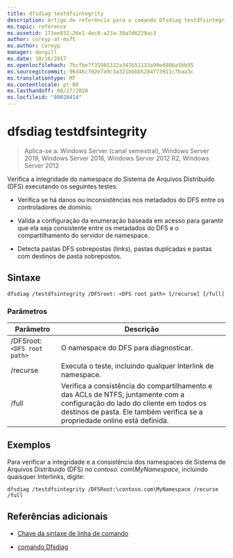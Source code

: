 ```yaml
---
title: dfsdiag testdfsintegrity
description: Artigo de referência para o comando Dfsdiag testdfsintegrity, que verifica a integridade do namespace do Sistema de Arquivos Distribuído (DFS).
ms.topic: reference
ms.assetid: 173ee832-26e1-4ec8-a23a-38a7d6229ac3
author: coreyp-at-msft
ms.author: coreyp
manager: dongill
ms.date: 10/16/2017
ms.openlocfilehash: 7bcfbe7f35965322a347651133a90e6806a5bb95
ms.sourcegitcommit: 96d46c702e7a9c3a321bbbb5284f73911c7baa3c
ms.translationtype: MT
ms.contentlocale: pt-BR
ms.lasthandoff: 08/27/2020
ms.locfileid: "89028414"
---
```

# <a name="dfsdiag-testdfsintegrity"></a>dfsdiag testdfsintegrity

> Aplica-se a: Windows Server (canal semestral), Windows Server 2019, Windows Server 2016, Windows Server 2012 R2, Windows Server 2012

Verifica a integridade do namespace do Sistema de Arquivos Distribuído (DFS) executando os seguintes testes:

- Verifica se há danos ou inconsistências nos metadados do DFS entre os controladores de domínio.

- Valida a configuração da enumeração baseada em acesso para garantir que ela seja consistente entre os metadados do DFS e o compartilhamento do servidor de namespace.

- Detecta pastas DFS sobrepostas (links), pastas duplicadas e pastas com destinos de pasta sobrepostos.

## <a name="syntax"></a>Sintaxe

```
dfsdiag /testdfsintegrity /DFSroot: <DFS root path> [/recurse] [/full]
```

### <a name="parameters"></a>Parâmetros

| Parâmetro | Descrição |
| --------- | ----------- |
| /DFSroot: `<DFS root path>` | O namespace do DFS para diagnosticar. |
| /recurse | Executa o teste, incluindo qualquer Interlink de namespace. |
| /full | Verifica a consistência do compartilhamento e das ACLs de NTFS, juntamente com a configuração do lado do cliente em todos os destinos de pasta. Ele também verifica se a propriedade online está definida. |

## <a name="examples"></a>Exemplos

Para verificar a integridade e a consistência dos namespaces de Sistema de Arquivos Distribuído (DFS) no *contoso. com\MyNamespace*, incluindo quaisquer Interlinks, digite:

```
dfsdiag /testdfsintegrity /DFSRoot:\contoso.com\MyNamespace /recurse /full
```

## <a name="additional-references"></a>Referências adicionais

- [Chave da sintaxe de linha de comando](command-line-syntax-key.md)

- [comando Dfsdiag](dfsdiag.md)
